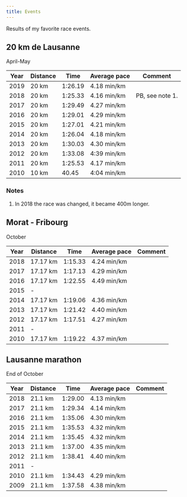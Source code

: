 ```yaml
---
title: Events
---
```


Results of my favorite race events.

## 20 km de Lausanne

April-May

| Year | Distance | Time    | Average pace | Comment         |
| ---- | -------- | ------- | ------------ | --------------- |
| 2019 | 20 km    | 1:26.19 | 4.18 min/km  |                 |
| 2018 | 20 km    | 1:25.33 | 4.16 min/km  | PB, see note 1. |
| 2017 | 20 km    | 1:29.49 | 4.27 min/km  |                 |
| 2016 | 20 km    | 1:29.01 | 4.29 min/km  |                 |
| 2015 | 20 km    | 1:27.01 | 4.21 min/km  |                 |
| 2014 | 20 km    | 1:26.04 | 4.18 min/km  |                 |
| 2013 | 20 km    | 1:30.03 | 4.30 min/km  |                 |
| 2012 | 20 km    | 1:33.08 | 4:39 min/km  |                 |
| 2011 | 20 km    | 1:25.53 | 4.17 min/km  |                 |
| 2010 | 10 km    |   40.45 | 4:04 min/km  |                 |

### Notes

1. In 2018 the race was changed, it became 400m longer.


## Morat - Fribourg

October

| Year | Distance | Time    | Average pace | Comment         |
| ---- | -------- | ------- | ------------ | --------------- |
| 2018 | 17.17 km | 1:15.33 | 4.24 min/km  |                 |
| 2017 | 17.17 km | 1:17.13 | 4.29 min/km  |                 |
| 2016 | 17.17 km | 1:22.55 | 4.49 min/km  |                 |
| 2015 | -        |         |              |                 |
| 2014 | 17.17 km | 1:19.06 | 4.36 min/km  |                 |
| 2013 | 17.17 km | 1:21.42 | 4.40 min/km  |                 |
| 2012 | 17.17 km | 1:17.51 | 4.27 min/km  |                 |
| 2011 | -        |         |              |                 |
| 2010 | 17.17 km | 1:19.22 | 4.37 min/km  |                 |


## Lausanne marathon

End of October

| Year | Distance | Time    | Average pace | Comment         |
| ---- | -------- | ------- | ------------ | --------------- |
| 2018 | 21.1 km  | 1:29.00 | 4.13 min/km  |                 |
| 2017 | 21.1 km  | 1:29.34 | 4.14 min/km  |                 |
| 2016 | 21.1 km  | 1:35.06 | 4.30 min/km  |                 |
| 2015 | 21.1 km  | 1:35.53 | 4.32 min/km  |                 |
| 2014 | 21.1 km  | 1:35.45 | 4.32 min/km  |                 |
| 2013 | 21.1 km  | 1:37.00 | 4.35 min/km  |                 |
| 2012 | 21.1 km  | 1:38.41 | 4.40 min/km  |                 |
| 2011 | -        |         |              |                 |
| 2010 | 21.1 km  | 1:34.43 | 4.29 min/km  |                 |
| 2009 | 21.1 km  | 1:37.58 | 4.38 min/km  |                 |
